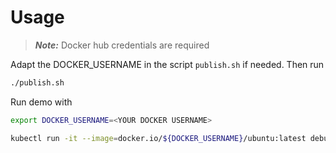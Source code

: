 # Usage

> ***Note:*** Docker hub credentials are required

Adapt the DOCKER_USERNAME in the script `publish.sh` if needed. Then run

```sh
./publish.sh
```

Run demo with

```sh
export DOCKER_USERNAME=<YOUR DOCKER USERNAME>

kubectl run -it --image=docker.io/${DOCKER_USERNAME}/ubuntu:latest debug --restart=Never --rm -- /bin/bash -c /root/demo/demo-c1cs-rt.sh
```
